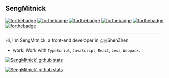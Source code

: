 ## SengMitnick

[![forthebadge](https://forthebadge.com/images/badges/ages-18.svg)](https://forthebadge.com)
[![forthebadge](https://forthebadge.com/images/badges/uses-css.svg)](https://forthebadge.com)
[![forthebadge](https://forthebadge.com/images/badges/uses-html.svg)](https://forthebadge.com)
[![forthebadge](https://forthebadge.com/images/badges/uses-js.svg)](https://forthebadge.com)
[![forthebadge](https://forthebadge.com/images/badges/built-with-love.svg)](https://forthebadge.com)
[![forthebadge](https://forthebadge.com/images/badges/for-you.svg)](https://forthebadge.com)

---

Hi, I'm SengMitnick, a front-end developer in 🇨🇳ShenZhen.

- work: Work with `TypeScript`, `JavaScript`, `React`, `Less`, `Webpack`.

[![SengMitnick' github stats](https://github-readme-stats.vercel.app/api?username=sengmitnick&theme=dracula&show_icons=true&count_private=true)](https://github.com/anuraghazra/github-readme-stats)

[![SengMitnick' github stats](https://github-readme-stats.vercel.app/api/top-langs/?username=sengmitnick&layout=compact&theme=dracula)](https://github.com/anuraghazra/github-readme-stats)
